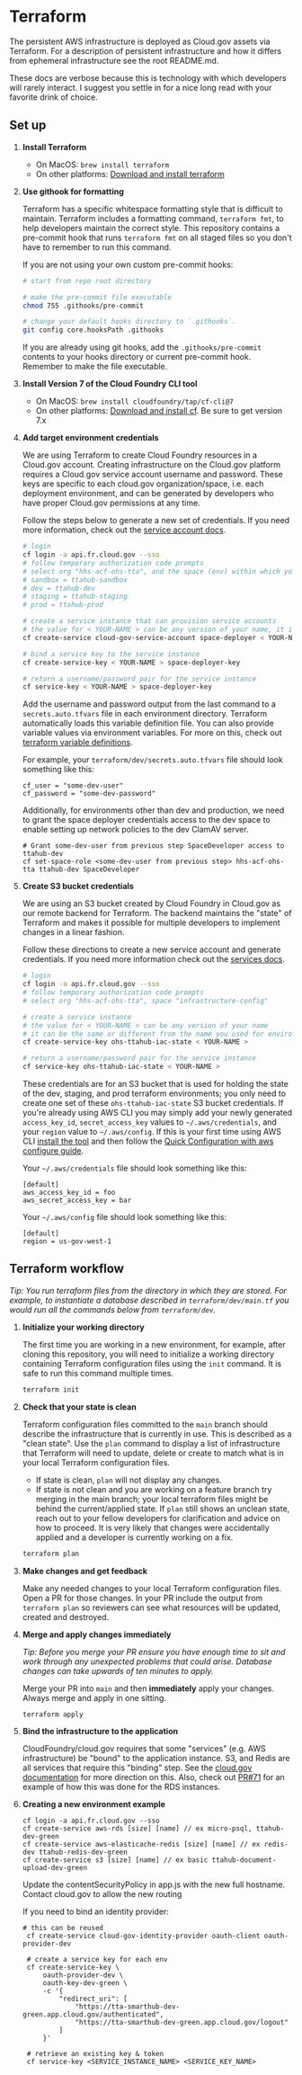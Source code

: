 # Terraform

The persistent AWS infrastructure is deployed as Cloud.gov assets via Terraform. For a description of persistent infrastructure and how it differs from ephemeral infrastructure see the root README.md.

These docs are verbose because this is technology with which developers will rarely interact. I suggest you settle in for a nice long read with your favorite drink of choice.

## Set up

1. **Install Terraform**

   - On MacOS: `brew install terraform`
   - On other platforms: [Download and install terraform][tf]

1. **Use githook for formatting**

   Terraform has a specific whitespace formatting style that is difficult to maintain. Terraform includes a formatting command, `terraform fmt`, to help developers maintain the correct style. This repository contains a pre-commit hook that runs `terraform fmt` on all staged files so you don't have to remember to run this command.

   If you are not using your own custom pre-commit hooks:

   ```bash
   # start from repo root directory

   # make the pre-commit file executable
   chmod 755 .githooks/pre-commit

   # change your default hooks directory to `.githooks`.
   git config core.hooksPath .githooks
   ```

   If you are already using git hooks, add the `.githooks/pre-commit` contents to your hooks directory or current pre-commit hook. Remember to make the file executable.

1. **Install Version 7 of the Cloud Foundry CLI tool**

   - On MacOS: `brew install cloudfoundry/tap/cf-cli@7`
   - On other platforms: [Download and install cf][cf-install]. Be sure to get version 7.x

1. **Add target environment credentials**

   We are using Terraform to create Cloud Foundry resources in a Cloud.gov account. Creating infrastructure on the Cloud.gov platform requires a Cloud.gov service account username and password. These keys are specific to each cloud.gov organization/space, i.e. each deployment environment, and can be generated by developers who have proper Cloud.gov permissions at any time.

   Follow the steps below to generate a new set of credentials. If you need more information, check out the [service account docs][cloudgov-deployer].

   ```bash
   # login
   cf login -a api.fr.cloud.gov --sso
   # follow temporary authorization code prompts
   # select org "hhs-acf-ohs-tta", and the space (env) within which you want to build infrastructure
   # sandbox = ttahub-sandbox
   # dev = ttahub-dev
   # staging = ttahub-staging
   # prod = ttahub-prod

   # create a service instance that can provision service accounts
   # the value for < YOUR-NAME > can be any version of your name, it isn't significant
   cf create-service cloud-gov-service-account space-deployer < YOUR-NAME >

   # bind a service key to the service instance
   cf create-service-key < YOUR-NAME > space-deployer-key

   # return a username/password pair for the service instance
   cf service-key < YOUR-NAME > space-deployer-key
   ```

   Add the username and password output from the last command to a `secrets.auto.tfvars` file in each environment directory. Terraform automatically loads this variable definition file. You can also provide variable values via environment variables. For more on this, check out [terraform variable definitions][tf-vars].

   For example, your `terraform/dev/secrets.auto.tfvars` file should look something like this:

   ```
   cf_user = "some-dev-user"
   cf_password = "some-dev-password"
   ```

   Additionally, for environments other than dev and production, we need to grant the space deployer
   credentials access to the dev space to enable setting up network policies to the dev ClamAV server.

   ```
   # Grant some-dev-user from previous step SpaceDeveloper access to ttahub-dev
   cf set-space-role <some-dev-user from previous step> hhs-acf-ohs-tta ttahub-dev SpaceDeveloper
   ```

1. **Create S3 bucket credentials**

   We are using an S3 bucket created by Cloud Foundry in Cloud.gov as our remote backend for Terraform. The backend maintains the "state" of Terraform and makes it possible for multiple developers to implement changes in a linear fashion.

   Follow these directions to create a new service account and generate credentials. If you need more information check out the [services docs][cloudgov-service-keys].

   ```bash
   # login
   cf login -a api.fr.cloud.gov --sso
   # follow temporary authorization code prompts
   # select org "hhs-acf-ohs-tta", space "infrastructure-config"

   # create a service instance
   # the value for < YOUR-NAME > can be any version of your name
   # it can be the same or different from the name you used for environment credentials in the previous step
   cf create-service-key ohs-ttahub-iac-state < YOUR-NAME >

   # return a username/password pair for the service instance
   cf service-key ohs-ttahub-iac-state < YOUR-NAME >
   ```

   These credentials are for an S3 bucket that is used for holding the state of the dev, staging, and prod terraform environments; you only need to create one set of these `ohs-ttahub-iac-state` S3 bucket credentials. If you're already using AWS CLI you may simply add your newly generated `access_key_id`, `secret_access_key` values to `~/.aws/credentials`, and your `region` value to `~/.aws/config`. If this is your first time using AWS CLI [install the tool][aws-install] and then follow the [Quick Configuration with aws configure guide][aws-config].

   Your `~/.aws/credentials` file should look something like this:

   ```
   [default]
   aws_access_key_id = foo
   aws_secret_access_key = bar
   ```

   Your `~/.aws/config` file should look something like this:

   ```
   [default]
   region = us-gov-west-1
   ```

## Terraform workflow

_Tip: You run terraform files from the directory in which they are stored. For example, to instantiate a database described in `terraform/dev/main.tf` you would run all the commands below from `terraform/dev`._

1. **Initialize your working directory**

   The first time you are working in a new environment, for example, after cloning this repository, you will need to initialize a working directory containing Terraform configuration files using the `init` command. It is safe to run this command multiple times.

   ```bash
   terraform init
   ```

1. **Check that your state is clean**

   Terraform configuration files committed to the `main` branch should describe the infrastructure that is currently in use. This is described as a "clean state". Use the `plan` command to display a list of infrastructure that Terraform will need to update, delete or create to match what is in your local Terraform configuration files.

   - If state is clean, `plan` will not display any changes.
   - If state is not clean and you are working on a feature branch try merging in the main branch; your local terraform files might be behind the current/applied state. If `plan` still shows an unclean state, reach out to your fellow developers for clarification and advice on how to proceed. It is very likely that changes were accidentally applied and a developer is currently working on a fix.

   ```bash
   terraform plan
   ```

1. **Make changes and get feedback**

   Make any needed changes to your local Terraform configuration files. Open a PR for those changes. In your PR include the output from `terraform plan` so reviewers can see what resources will be updated, created and destroyed.

1. **Merge and apply changes immediately**

   _Tip: Before you merge your PR ensure you have enough time to sit and work through any unexpected problems that could arise. Database changes can take upwards of ten minutes to apply._

   Merge your PR into `main` and then **immediately** apply your changes. Always merge and apply in one sitting.

   ```bash
   terraform apply
   ```

1. **Bind the infrastructure to the application**

   CloudFoundry/cloud.gov requires that some "services" (e.g. AWS infrastructure) be "bound" to the application instance. S3, and Redis are all services that require this "binding" step. See the [cloud.gov documentation][cloudgov-bind] for more direction on this. Also, check out [PR#71][PR#71] for an example of how this was done for the RDS instances.

1. **Creating a new environment example**

   ```
   cf login -a api.fr.cloud.gov --sso
   cf create-service aws-rds [size] [name] // ex micro-psql, ttahub-dev-green
   cf create-service aws-elasticache-redis [size] [name] // ex redis-dev ttahub-redis-dev-green
   cf create-service s3 [size] [name] // ex basic ttahub-document-upload-dev-green
   ```

   Update the contentSecurityPolicy in app.js with the new full hostname.
   Contact cloud.gov to allow the new routing

   If you need to bind an identity provider:

   ```
   # this can be reused
    cf create-service cloud-gov-identity-provider oauth-client oauth-provider-dev

    # create a service key for each env
    cf create-service-key \
        oauth-provider-dev \
        oauth-key-dev-green \
        -c '{
            "redirect_uri": [
                "https://tta-smarthub-dev-green.app.cloud.gov/authenticated",
                "https://tta-smarthub-dev-green.app.cloud.gov/logout"
            ]
        }'

    # retrieve an existing key & token
    cf service-key <SERVICE_INSTANCE_NAME> <SERVICE_KEY_NAME>
   ```

<!-- Links -->

[aws-config]: https://docs.aws.amazon.com/cli/latest/userguide/cli-configure-quickstart.html#cli-configure-quickstart-config
[aws-install]: https://docs.aws.amazon.com/cli/latest/userguide/install-cliv2.html
[cloudgov-bind]: https://cloud.gov/docs/deployment/managed-services/#bind-the-service-instance
[cloudgov-deployer]: https://cloud.gov/docs/services/cloud-gov-service-account/
[cloudgov-service-keys]: https://cloud.gov/docs/services/s3/#interacting-with-your-s3-bucket-from-outside-cloudgov
[cf-install]: https://docs.cloudfoundry.org/cf-cli/install-go-cli.html
[PR#71]: https://github.com/adhocteam/Head-Start-TTADP/pull/71
[tf]: https://www.terraform.io/downloads.html
[tf-vars]: https://www.terraform.io/docs/configuration/variables.html#variable-definitions-tfvars-files
